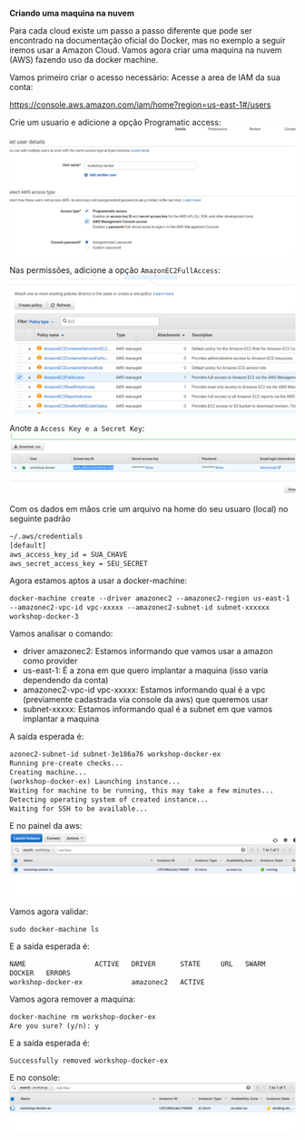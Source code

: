 __Criando uma maquina na nuvem__

Para cada cloud existe um passo a passo diferente que pode ser encontrado na documentação oficial do Docker, mas no exemplo a seguir iremos usar a Amazon Cloud.
Vamos agora criar uma maquina na nuvem (AWS) fazendo uso da docker machine.

Vamos primeiro criar o acesso necessário:
Acesse a area de IAM da sua conta:

https://console.aws.amazon.com/iam/home?region=us-east-1#/users

Crie um usuario e adicione a opção Programatic access:
![AWS User](aws_iam.png)

Nas permissões, adicione a opção `AmazonEC2FullAccess`:
![AWS Ec2 Full](aws_ec2_full.png)

Anote a `Access Key e a Secret Key`:
![Aws Access Key](aws_access.png)

Com os dados em mãos crie um arquivo na home do seu usuaro (local) no seguinte padrão
```
~/.aws/credentials
[default]
aws_access_key_id = SUA_CHAVE
aws_secret_access_key = SEU_SECRET
```

Agora estamos aptos a usar a docker-machine:
```
docker-machine create --driver amazonec2 --amazonec2-region us-east-1 --amazonec2-vpc-id vpc-xxxxx --amazonec2-subnet-id subnet-xxxxxx workshop-docker-3
```
Vamos analisar o comando:
  - driver amazonec2: Estamos informando que vamos usar a amazon como provider
  - us-east-1: É a zona em que quero implantar a maquina (isso varia dependendo da conta)
  - amazonec2-vpc-id vpc-xxxxx: Estamos informando qual é a vpc (previamente cadastrada via console da aws) que queremos usar
  - subnet-xxxxx: Estamos informando qual é a subnet em que vamos implantar a maquina

A saída esperada é:
```
azonec2-subnet-id subnet-3e186a76 workshop-docker-ex
Running pre-create checks...
Creating machine...
(workshop-docker-ex) Launching instance...
Waiting for machine to be running, this may take a few minutes...
Detecting operating system of created instance...
Waiting for SSH to be available...
```
E no painel da aws:
![Ec2 new machine](ec2_console.png)

Vamos agora validar:
```
sudo docker-machine ls
```
E a saida esperada é:
```
NAME                 ACTIVE   DRIVER      STATE     URL   SWARM   DOCKER   ERRORS
workshop-docker-ex            amazonec2   ACTIVE                          
```
Vamos agora remover a maquina:
```
docker-machine rm workshop-docker-ex
Are you sure? (y/n): y
```
E a saída esperada é:
```
Successfully removed workshop-docker-ex
```
E no console:
![Ec2 shutdown](aws_ec2_down.png)



